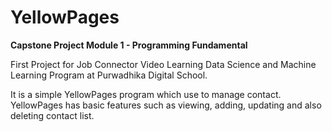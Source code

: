 # YellowPages
**Capstone Project Module 1 - Programming Fundamental**

First Project for Job Connector Video Learning Data Science and Machine Learning Program at Purwadhika Digital School.

It is a simple YellowPages program which use to manage contact. YellowPages has basic features such as viewing, adding, updating and also deleting contact list. 
